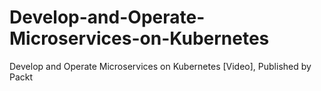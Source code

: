 # Develop-and-Operate-Microservices-on-Kubernetes
Develop and Operate Microservices on Kubernetes [Video], Published by Packt
